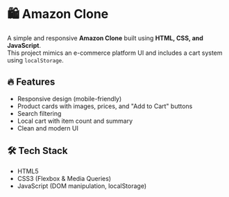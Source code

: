 # 🛍️ Amazon Clone

A simple and responsive **Amazon Clone** built using **HTML, CSS, and JavaScript**.  
This project mimics an e-commerce platform UI and includes a cart system using `localStorage`.

## 🔥 Features

- Responsive design (mobile-friendly)
- Product cards with images, prices, and "Add to Cart" buttons
- Search filtering
- Local cart with item count and summary
- Clean and modern UI

## 🛠️ Tech Stack

- HTML5
- CSS3 (Flexbox & Media Queries)
- JavaScript (DOM manipulation, localStorage)

